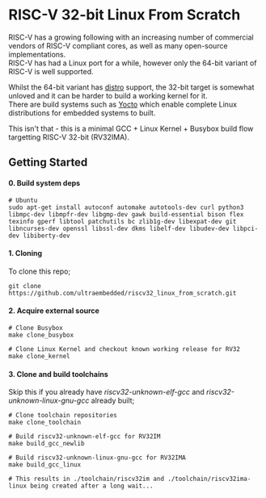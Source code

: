 # RISC-V 32-bit Linux From Scratch

RISC-V has a growing following with an increasing number of commercial vendors of RISC-V compliant cores, as well as many open-source implementations.  
RISC-V has had a Linux port for a while, however only the 64-bit variant of RISC-V is well supported.

Whilst the 64-bit variant has [distro](https://wiki.debian.org/RISC-V) support, the 32-bit target is somewhat unloved and it can be harder to build a working kernel for it.  
There are build systems such as [Yocto](https://www.yoctoproject.org/) which enable complete Linux distributions for embedded systems to built.

This isn't that - this is a minimal GCC + Linux Kernel + Busybox build flow targetting RISC-V 32-bit (RV32IMA).

## Getting Started

#### 0. Build system deps
```
# Ubuntu
sudo apt-get install autoconf automake autotools-dev curl python3 libmpc-dev libmpfr-dev libgmp-dev gawk build-essential bison flex texinfo gperf libtool patchutils bc zlib1g-dev libexpat-dev git libncurses-dev openssl libssl-dev dkms libelf-dev libudev-dev libpci-dev libiberty-dev
```

#### 1. Cloning

To clone this repo;
```
git clone https://github.com/ultraembedded/riscv32_linux_from_scratch.git
```

#### 2. Acquire external source
```
# Clone Busybox
make clone_busybox

# Clone Linux Kernel and checkout known working release for RV32
make clone_kernel
```

#### 3. Clone and build toolchains

Skip this if you already have *riscv32-unknown-elf-gcc* and *riscv32-unknown-linux-gnu-gcc* already built;
```
# Clone toolchain repositories
make clone_toolchain

# Build riscv32-unknown-elf-gcc for RV32IM
make build_gcc_newlib

# Build riscv32-unknown-linux-gnu-gcc for RV32IMA
make build_gcc_linux

# This results in ./toolchain/riscv32im and ./toolchain/riscv32ima-linux being created after a long wait...
```
